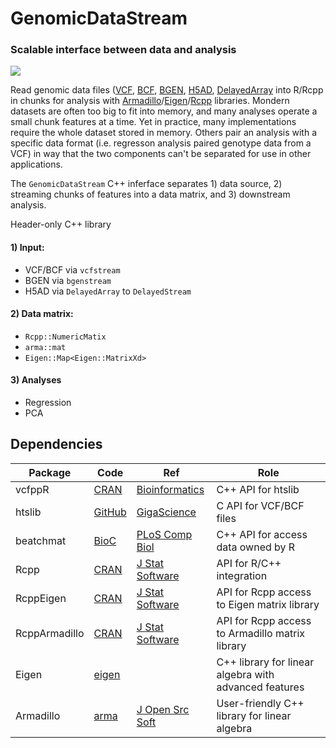 


# GenomicDataStream 
### Scalable interface between data and analysis

![](man/figures/GenomicDataStream.drawio.png)


 Read genomic data files ([VCF](https://www.ebi.ac.uk/training/online/courses/human-genetic-variation-introduction/variant-identification-and-analysis/understanding-vcf-format/), [BCF](https://samtools.github.io/bcftools/howtos/index.html), [BGEN](https://www.chg.ox.ac.uk/~gav/bgen_format/index.html), [H5AD](https://anndata.readthedocs.io/en/latest/index.html), [DelayedArray](https://bioconductor.org/packages/DelayedArray) into R/Rcpp in chunks for analysis with [Armadillo](https://doi.org/10.21105/joss.00026)/[Eigen](eigen.tuxfamily.org)/[Rcpp](https://www.rcpp.org) libraries.  Mondern datasets are often too big to fit into memory, and many analyses operate a small chunk features at a time.  Yet in practice, many implementations require the whole dataset stored in memory.  Others pair an analysis with a specific data format (i.e. regresson analysis paired genotype data from a VCF) in way that the two components can't be separated for use in other applications. 
 
 The `GenomicDataStream` C++ inferface separates 1) data source, 2) streaming chunks of features into a data matrix, and 3) downstream analysis.  
 
 
Header-only C++ library

#### 1) Input:
  
 - VCF/BCF via `vcfstream`
 - BGEN via `bgenstream`
 - H5AD via `DelayedArray` to `DelayedStream`
  
#### 2) Data matrix:
 
 - `Rcpp::NumericMatix`
 - `arma::mat`
 - `Eigen::Map<Eigen::MatrixXd>`
 
#### 3) Analyses
 - Regression
 - PCA

 
 

## Dependencies

| Package  | Code | Ref | Role |
| -------- | ------- | -------------- | ------- |
| vcfppR  | [CRAN](https://cran.r-project.org/package=vcfppR) | [Bioinformatics](https://doi.org/10.1093/bioinformatics/btae049)  | C++ API for htslib  |
| htslib  | [GitHub](https://github.com/samtools/htslib) | [GigaScience](https://doi.org/10.1093/gigascience/giab007)  | C API for VCF/BCF files |
| beatchmat  | [BioC](https://bioconductor.org/packages/beachmat/) | [PLoS Comp Biol](https://doi.org/10.1371/journal.pcbi.1006135)  | C++ API for access data owned by R |
|Rcpp| [CRAN](https://cran.r-project.org/package=Rcpp)| [J Stat Software](https://doi.org/10.18637/jss.v040.i08) |  API for R/C++ integration
|RcppEigen|[CRAN](https://cran.r-project.org/package=RcppEigen) | [J Stat Software](https://doi.org/10.18637/jss.v052.i05) | API for Rcpp access to Eigen matrix library
|RcppArmadillo|[CRAN](https://cran.r-project.org/package=RcppArmadillo)| [J Stat Software](https://doi.org/10.18637/jss.v040.i08) | API for Rcpp access to Armadillo matrix library
|Eigen|[eigen](eigen.tuxfamily.org) | |C++ library for linear algebra with advanced features
|Armadillo| [arma](https://arma.sourceforge.net) | [J Open Src Soft](https://doi.org/10.21105/joss.00026) | User-friendly C++ library for linear algebra





	
	

